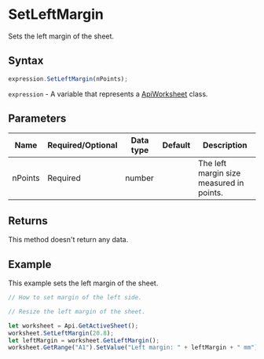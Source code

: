 # SetLeftMargin

Sets the left margin of the sheet.

## Syntax

```javascript
expression.SetLeftMargin(nPoints);
```

`expression` - A variable that represents a [ApiWorksheet](../ApiWorksheet.md) class.

## Parameters

| **Name** | **Required/Optional** | **Data type** | **Default** | **Description** |
| ------------- | ------------- | ------------- | ------------- | ------------- |
| nPoints | Required | number |  | The left margin size measured in points. |

## Returns

This method doesn't return any data.

## Example

This example sets the left margin of the sheet.

```javascript editor-xlsx
// How to set margin of the left side.

// Resize the left margin of the sheet.

let worksheet = Api.GetActiveSheet();
worksheet.SetLeftMargin(20.8);
let leftMargin = worksheet.GetLeftMargin();
worksheet.GetRange("A1").SetValue("Left margin: " + leftMargin + " mm");

```
